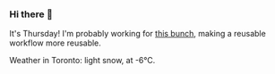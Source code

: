 ### Hi there :wave:

It's Thursday! I'm probably working for [this bunch](https://github.com/kohofinancial), making a reusable workflow more reusable.

Weather in Toronto: light snow, at -6°C.
